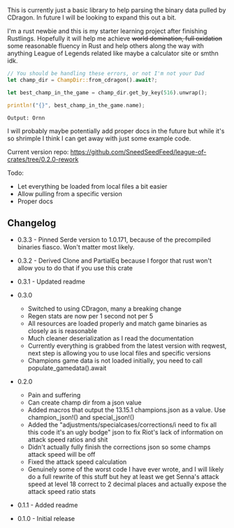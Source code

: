 This is currently just a basic library to help parsing the binary data pulled by CDragon. In future I will be looking to expand this out a bit.

I'm a rust newbie and this is my starter learning project after finishing Rustlings. Hopefully it will help me achieve ~~world domination, full oxidation~~ some reasonable fluency in Rust and help others along the way with anything League of Legends related like maybe a calculator site or smthn idk.

```rust
// You should be handling these errors, or not I'm not your Dad
let champ_dir = ChampDir::from_cdragon().await?;

let best_champ_in_the_game = champ_dir.get_by_key(516).unwrap();

println!("{}", best_champ_in_the_game.name);
```
```
Output: Ornn
```

I will probably maybe potentially add proper docs in the future but while it's so shrimple I think I can get away with just some example code.

Current version repo: https://github.com/SneedSeedFeed/league-of-crates/tree/0.2.0-rework

Todo:
  - Let everything be loaded from local files a bit easier
  - Allow pulling from a specific version
  - Proper docs

## Changelog
- 0.3.3 - Pinned Serde version to 1.0.171, because of the precompiled binaries fiasco. Won't matter most likely.

- 0.3.2 - Derived Clone and PartialEq because I forgor that rust won't allow you to do that if you use this crate

- 0.3.1 - Updated readme

- 0.3.0
  - Switched to using CDragon, many a breaking change
  - Regen stats are now per 1 second not per 5
  - All resources are loaded properly and match game binaries as closely as is reasonable
  - Much cleaner deserialization as I read the documentation
  - Currently everything is grabbed from the latest version with reqwest, next step is allowing you to use local files and specific versions
  - Champions game data is not loaded initially,  you need to call populate_gamedata().await

- 0.2.0
  - Pain and suffering
  - Can create champ dir from a json value
  - Added macros that output the 13.15.1 champions.json as a value. Use champion_json!() and special_json!()
  - Added the "adjustments/specialcases/corrections/i need to fix all this code it's an ugly bodge" json to fix Riot's lack of information on attack speed ratios and shit
  - Didn't actually fully finish the corrections json so some champs attack speed will be off
  - Fixed the attack speed calculation
  - Genuinely some of the worst code I have ever wrote, and I will likely do a full rewrite of this stuff but hey at least we get Senna's attack speed at level 18 correct to 2 decimal places and actually expose the attack speed ratio stats

- 0.1.1 - Added readme
- 0.1.0 - Initial release